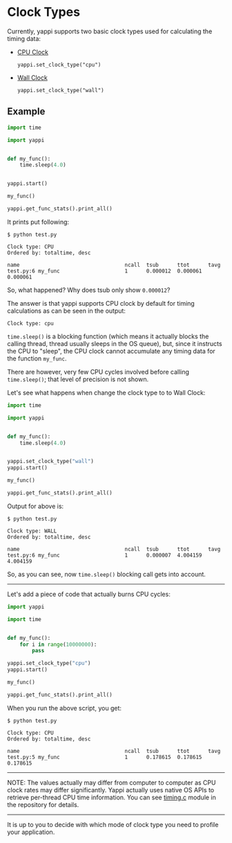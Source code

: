 # Clock Types

Currently, yappi supports two basic clock types used for calculating the timing data:

- [CPU Clock](http://en.wikipedia.org/wiki/CPU_time)

    `yappi.set_clock_type("cpu")`

- [Wall Clock](http://en.wikipedia.org/wiki/Wall_time)

    `yappi.set_clock_type("wall")`

## Example

```python
import time

import yappi


def my_func():
    time.sleep(4.0)


yappi.start()

my_func()

yappi.get_func_stats().print_all()
```

It prints put following:

```
$ python test.py

Clock type: CPU
Ordered by: totaltime, desc

name                                  ncall  tsub      ttot      tavg
test.py:6 my_func                     1      0.000012  0.000061  0.000061
```

So, what happened? Why does tsub only show `0.000012`?

The answer is that yappi supports CPU clock by
default for timing calculations as can be seen in the output:

```
Clock type: cpu
```

`time.sleep()` is a blocking function
(which means it actually blocks the calling thread, thread usually sleeps in the OS queue),
but, since it instructs the CPU to "sleep", the CPU clock cannot accumulate any timing data for the function `my_func`.

There are however, very few CPU cycles involved before calling
`time.sleep()`; that level of precision is not shown.

Let's see what happens when change the clock type to to Wall Clock:

```python
import time

import yappi


def my_func():
    time.sleep(4.0)


yappi.set_clock_type("wall")
yappi.start()

my_func()

yappi.get_func_stats().print_all()
```

Output for above is:

```
$ python test.py

Clock type: WALL
Ordered by: totaltime, desc

name                                  ncall  tsub      ttot      tavg
test.py:6 my_func                     1      0.000007  4.004159  4.004159
```

So, as you can see, now `time.sleep()` blocking call gets into account.

---

Let's add a piece of code that actually burns CPU cycles:

```python
import yappi

import time


def my_func():
    for i in range(10000000):
        pass

yappi.set_clock_type("cpu")
yappi.start()

my_func()

yappi.get_func_stats().print_all()
```


When you run the above script, you get:

```
$ python test.py

Clock type: CPU
Ordered by: totaltime, desc

name                                  ncall  tsub      ttot      tavg
test.py:5 my_func                     1      0.178615  0.178615  0.178615
```

---

NOTE: The values actually may differ from computer to computer as
CPU clock rates may differ significantly. Yappi actually uses native OS
APIs to retrieve per-thread CPU time information. You can see
[timing.c](/timing.c) module in the repository for details.

---

It is up to you to decide with which mode of clock type you need to profile your application.
